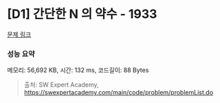 # [D1] 간단한 N 의 약수 - 1933 

[문제 링크](https://swexpertacademy.com/main/code/problem/problemDetail.do?contestProbId=AV5PhcWaAKIDFAUq) 

### 성능 요약

메모리: 56,692 KB, 시간: 132 ms, 코드길이: 88 Bytes



> 출처: SW Expert Academy, https://swexpertacademy.com/main/code/problem/problemList.do